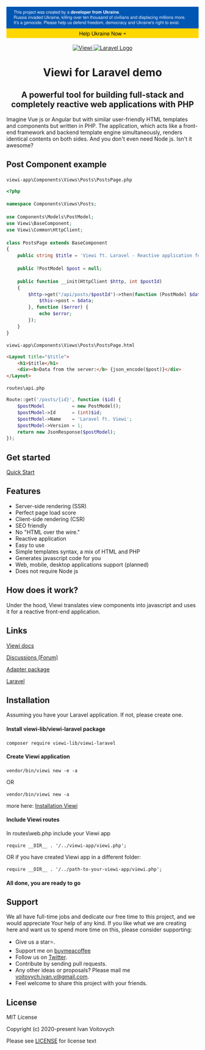 [![Stand With Ukraine](https://raw.githubusercontent.com/vshymanskyy/StandWithUkraine/main/banner-direct-single.svg)](https://stand-with-ukraine.pp.ua)

<p align="center"><a href="https://github.com/viewi/viewi#logo"><img src="https://dev.viewi.net/logo.svg" alt="Viewi" height="150"/>
<img src="https://raw.githubusercontent.com/laravel/art/master/logo-lockup/5%20SVG/2%20CMYK/1%20Full%20Color/laravel-logolockup-cmyk-red.svg" width="400" alt="Laravel Logo"></a>
</p>
<h1 align="center">Viewi for Laravel demo</h1>
<h2 align="center">A powerful tool for building full-stack and completely reactive web applications with PHP</h2>

Imagine Vue js or Angular but with similar user-friendly HTML templates and components but written in PHP. The application, which acts like a front-end framework and backend template engine simultaneously, renders identical contents on both sides. And you don't even need Node js. Isn't it awesome?

## Post Component example

`viewi-app\Components\Views\Posts\PostsPage.php`

```php
<?php

namespace Components\Views\Posts;

use Components\Models\PostModel;
use Viewi\BaseComponent;
use Viewi\Common\HttpClient;

class PostsPage extends BaseComponent
{
    public string $title = 'Viewi ft. Laravel - Reactive application for PHP';

    public ?PostModel $post = null;

    public function __init(HttpClient $http, int $postId)
    {
        $http->get("/api/posts/$postId")->then(function (PostModel $data) {
            $this->post = $data;
        }, function ($error) {
            echo $error;
        });
    }
}
```

`viewi-app\Components\Views\Posts\PostsPage.html`

```html
<Layout title="$title">
    <h1>$title</h1>
    <div><b>Data from the server:</b> {json_encode($post)}</div>
</Layout>
```

`routes\api.php`

```php
Route::get('/posts/{id}', function ($id) {
    $postModel          = new PostModel();
    $postModel->Id      = (int)$id;
    $postModel->Name    = 'Laravel ft. Viewi';
    $postModel->Version = 1;
    return new JsonResponse($postModel);
});
```

Get started
-----------
[Quick Start](https://viewi.net/docs)

Features
----------------
- Server-side rendering (SSR)
- Perfect page load score
- Client-side rendering (CSR)
- SEO friendly
- No "HTML over the wire."
- Reactive application
- Easy to use
- Simple templates syntax, a mix of HTML and PHP
- Generates javascript code for you
- Web, mobile, desktop applications support (planned)
- Does not require Node js

## How does it work?

Under the hood, Viewi translates view components into javascript and uses it for a reactive front-end application.

## Links

[Viewi docs](https://viewi.net/docs)

[Discussions (Forum)](https://github.com/viewi/viewi/discussions)

[Adapter package](https://github.com/ivanvoitovych/viewi-laravel)

[Laravel](https://laravel.com/)

## Installation

Assuming you have your Laravel application. If not, please create one.

#### Install viewi-lib/viewi-laravel package

`composer require viewi-lib/viewi-laravel`

#### Create Viewi application

`vendor/bin/viewi new -e -a`

OR

`vendor/bin/viewi new -a`

more here: [Installation Viewi](https://viewi.net/docs/installation)

#### Include Viewi routes

In routes\web.php include your Viewi app

`require __DIR__ . '/../viewi-app/viewi.php';`

OR if you have created Viewi app in a different folder:

`require __DIR__ . '/../path-to-your-viewi-app/viewi.php';`

#### All done, you are ready to go

Support
--------

We all have full-time jobs and dedicate our free time to this project, and we would appreciate Your help of any kind. If you like what we are creating here and want us to spend more time on this, please consider supporting:

 - Give us a star⭐.
 - Support me on [buymeacoffee](https://www.buymeacoffee.com/ivan.v)
 - Follow us on [Twitter](https://twitter.com/viewiphp).
 - Contribute by sending pull requests.
 - Any other ideas or proposals? Please mail me voitovych.ivan.v@gmail.com.
 - Feel welcome to share this project with your friends.


License
--------

MIT License

Copyright (c) 2020-present Ivan Voitovych

Please see [LICENSE](/LICENSE) for license text
